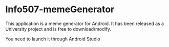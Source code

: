 # Info507-memeGenerator

This application is a meme generator for Android.
It has been released as a University project and is free to download/modify.

You need to launch it through Android Studio

